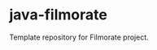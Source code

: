 # java-filmorate
Template repository for Filmorate project.

<picture>
  <source media="(prefers-color-scheme: dark)" srcset="https://github.com/Rus-tem/java-filmorate/diagFilmorate.JPG">
</picture>




